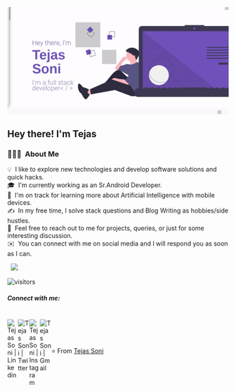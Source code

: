 ![About Me](https://github.com/Tejas-Soni/Tejas-Soni/blob/main/tejas-soni.gif)

<h2>Hey there! I'm Tejas</h2>

### 👨🏻‍💻 &nbsp;About Me

💡 &nbsp;I like to explore new technologies and develop software solutions and quick hacks.\
🎓 &nbsp;I'm currently working as an Sr.Android Developer.\
🌱 &nbsp;I'm on track for learning more about Artificial Intelligence with mobile devices.\
✍️ &nbsp;In my free time, I solve stack questions and Blog Writing as hobbies/side hustles.\
💬 &nbsp;Feel free to reach out to me for projects, queries, or just for some interesting discussion.\
✉️ &nbsp;You can connect with me on social media and I will respond you as soon as I can.

&nbsp;
<img src="https://github-readme-stats.vercel.app/api?username=Tejas-Soni&show_icons=true">

![visitors](https://visitor-badge.glitch.me/badge?page_id=Tejas-Soni.Tejas-Soni)

##### Connect with me: 
<br>

  <a href="www.linkedin.com/in/tejas-100ni">
    <img align="left" alt="Tejas Soni | Linkedin" width="24px" src="https://github.com/TheDudeThatCode/TheDudeThatCode/blob/master/Assets/Linkedin.svg" />
  </a>
  <a href="https://twitter.com/tejashsoni">
    <img align="left" alt="Tejas Soni | Twitter" width="26px" src="https://github.com/TheDudeThatCode/TheDudeThatCode/blob/master/Assets/Twitter.svg" />
  </a>
  <a href="https://www.instagram.com/tejas_100ni/">
    <img align="left" alt="Tejas Soni | Instagram" width="24px" src="https://github.com/TheDudeThatCode/TheDudeThatCode/blob/master/Assets/Instagram.svg" />
  </a>
  <a href="mailto:tejashsoni51331@gmail.com">
    <img align="left" alt="Tejas Soni | Gmail" width="26px" src="https://github.com/TheDudeThatCode/TheDudeThatCode/blob/master/Assets/Gmail.svg" />
  </a>

<br><br>

⭐️ From [Tejas Soni](https://github.com/Tejas-Soni)
